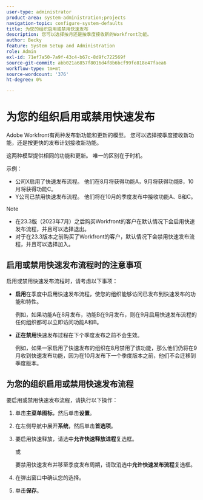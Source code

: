 ```yaml
---
user-type: administrator
product-area: system-administration;projects
navigation-topic: configure-system-defaults
title: 为您的组织启用或禁用快速发布
description: 您可以选择按月还是按季度接收新的Workfront功能。
author: Becky
feature: System Setup and Administration
role: Admin
exl-id: 71ef7a50-7a9f-43c4-b67c-8d9fc722569f
source-git-commit: abb021a6857f8016d4f8b6bcf99fe818e47faea6
workflow-type: tm+mt
source-wordcount: '376'
ht-degree: 0%

---
```


# 为您的组织启用或禁用快速发布

Adobe Workfront有两种发布新功能和更新的模型。 您可以选择按季度接收新功能，还是按更快的发布计划接收新功能。

这两种模型提供相同的功能和更新。 唯一的区别在于时机。

示例：

* 公司X启用了快速发布流程。 他们在8月将获得功能A，9月将获得功能B，10月将获得功能C。
* Y公司已禁用快速发布流程。 他们将在10月的季度发布中接收功能A、B和C。

>[!NOTE]
>
>* 在23.3版（2023年7月）之后购买Workfront的客户在默认情况下会启用快速发布流程，并且可以选择退出。
>* 对于在23.3版本之前购买了Workfront的客户，默认情况下会禁用快速发布流程，并且可以选择加入。

## 启用或禁用快速发布流程时的注意事项

启用或禁用快速发布流程时，请考虑以下事项：

* **启用**&#x200B;在季度中启用快速发布流程，使您的组织能够访问已发布到快速发布的功能和特性。

  例如，如果功能A在8月发布，功能B在9月发布，则在9月启用快速发布流程的任何组织都可以立即访问功能A和B。

* **正在禁用**&#x200B;快速发布过程在下个季度发布之前不会生效。

  例如，如果一家启用了快速发布的组织在8月禁用了该功能，那么他们仍将在9月收到快速发布功能，因为在10月发布下一个季度版本之前，他们不会迁移到季度版本。

## 为您的组织启用或禁用快速发布流程

要启用或禁用快速发布流程，请执行以下操作：

1. 单击&#x200B;**主菜单图标**，然后单击&#x200B;**设置**。
1. 在左侧导航中展开&#x200B;**系统**，然后单击&#x200B;**首选项**。
1. 要启用快速释放，请选中&#x200B;**允许快速释放进程**&#x200B;复选框。

   或

   要禁用快速发布并移至季度发布周期，请取消选中&#x200B;**允许快速发布流程**&#x200B;复选框。

1. 在弹出窗口中确认您的选择。
1. 单击&#x200B;**保存**。
